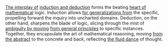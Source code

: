 
[The interplay of](1/3/1/2/1/1/1/2/.Interactions) [induction and deduction](2/2/3/3/_Induction-Deduction) forms the beating [heart of mathematical](2/3/2/3/1/1/.Mathematics) logic. Induction allows [for generalizations from](3/1/1/2/3/1/2/2/_Overfitting-Generalization) the specific, propelling forward the inquiry into uncharted domains. Deduction, on the other hand, sharpens the blade of logic, slicing through the mist of [ambiguity by moving](3/3/2/2/3/3/1/.Ambiguity) [from general principles](2/2/3/3/2/3/.Principles) to specific instances. Together, they encapsulate the art of mathematical reasoning, moving [from the abstract](1/1/3/1/1/2/2/2/.Abstract) to the concrete and back, reflecting [the fluid dance](2/1/1/2/3/.Fluidity) of thought.


